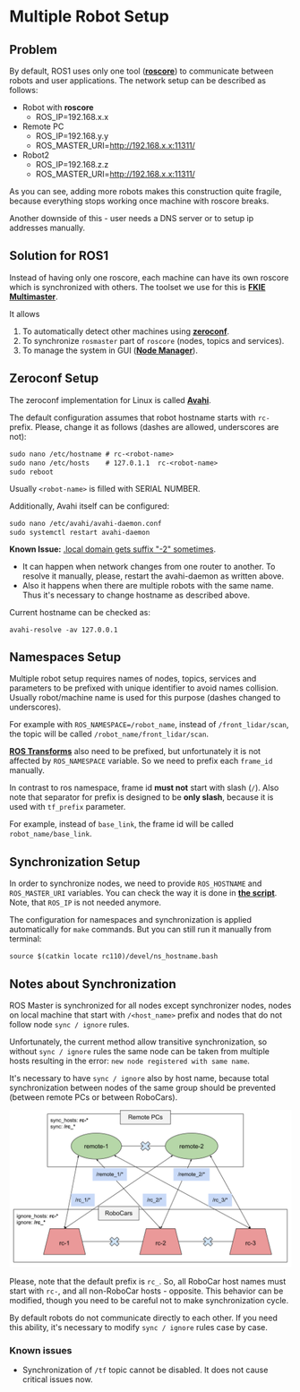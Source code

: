 # Multiple Robot Setup
## Problem

By default, ROS1 uses only one tool ([**roscore**](http://wiki.ros.org/roscore)) to communicate between robots and user applications. The network setup can be described as follows:

* Robot with **roscore**
    * ROS_IP=192.168.x.x
* Remote PC
    * ROS_IP=192.168.y.y
    * ROS_MASTER_URI=http://192.168.x.x:11311/
* Robot2
    * ROS_IP=192.168.z.z
    * ROS_MASTER_URI=http://192.168.x.x:11311/

As you can see, adding more robots makes this construction quite fragile, because everything stops working once machine with roscore breaks.

Another downside of this - user needs a DNS server or to setup ip addresses manually.

## Solution for ROS1

Instead of having only one roscore, each machine can have its own roscore which is synchronized with others. The toolset we use for this is [**FKIE Multimaster**](https://github.com/fkie/multimaster_fkie).

It allows
1. To automatically detect other machines using [**zeroconf**](https://en.wikipedia.org/wiki/Zero-configuration_networking).
2. To synchronize `rosmaster` part of `roscore` (nodes, topics and services).
3. To manage the system in GUI ([**Node Manager**](https://fkie.github.io/multimaster_fkie/node_manager.html)).

## Zeroconf Setup

The zeroconf implementation for Linux is called [**Avahi**](https://en.wikipedia.org/wiki/Avahi_(software)).

The default configuration assumes that robot hostname starts with `rc-` prefix. Please, change it as follows (dashes are allowed, underscores are not):
```shell
sudo nano /etc/hostname # rc-<robot-name>
sudo nano /etc/hosts    # 127.0.1.1  rc-<robot-name>
sudo reboot
```
Usually `<robot-name>` is filled with SERIAL NUMBER.

Additionally, Avahi itself can be configured:
```shell
sudo nano /etc/avahi/avahi-daemon.conf
sudo systemctl restart avahi-daemon
```

**Known Issue:** [.local domain gets suffix "-2" sometimes](https://github.com/lathiat/avahi/issues/117).
* It can happen when network changes from one router to another. To resolve it manually, please, restart the avahi-daemon as written above.
* Also it happens when there are multiple robots with the same name. Thus it's necessary to change hostname as described above.

Current hostname can be checked as:
```shell
avahi-resolve -av 127.0.0.1
```

## Namespaces Setup
Multiple robot setup requires names of nodes, topics, services and parameters to be prefixed with unique identifier to avoid names collision. Usually robot/machine name is used for this purpose (dashes changed to underscores).

For example with `ROS_NAMESPACE=/robot_name`, instead of `/front_lidar/scan`, the topic will be called `/robot_name/front_lidar/scan`.

[**ROS Transforms**](http://wiki.ros.org/tf2) also need to be prefixed, but unfortunately it is not affected by `ROS_NAMESPACE` variable. So we need to prefix each `frame_id` manually.

In contrast to ros namespace, frame id **must not** start with slash (`/`). Also note that separator for prefix is designed to be **only slash**, because it is used with `tf_prefix` parameter.

For example, instead of `base_link`, the frame id will be called `robot_name/base_link`.

## Synchronization Setup
In order to synchronize nodes, we need to provide `ROS_HOSTNAME` and `ROS_MASTER_URI` variables. You can check the way it is done in [**the script**](../rc110_core/rc110/devel/ns_hostname.bash). Note, that `ROS_IP` is not needed anymore.

The configuration for namespaces and synchronization is applied automatically for `make` commands. But you can still run it manually from terminal:
```shell
source $(catkin locate rc110)/devel/ns_hostname.bash
```

## Notes about Synchronization
ROS Master is synchronized for all nodes except synchronizer nodes, nodes on local machine that start with `/<host_name>` prefix and nodes that do not follow node `sync / ignore` rules.

Unfortunately, the current method allow transitive synchronization, so without `sync / ignore` rules the same node can be taken from multiple hosts resulting in the error: `new node registered with same name`.

It's necessary to have `sync / ignore` also by host name, because total synchronization between nodes of the same group should be prevented (between remote PCs or between RoboCars).

![](images/multimaster.svg)

Please, note that the default prefix is `rc_`. So, all RoboCar host names must start with `rc-`, and all non-RoboCar hosts - opposite. This behavior can be modified, though you need to be careful not to make synchronization cycle.

By default robots do not communicate directly to each other. If you need this ability, it's necessary to modify `sync / ignore` rules case by case.

### Known issues

* Synchronization of `/tf` topic cannot be disabled. It does not cause critical issues now.